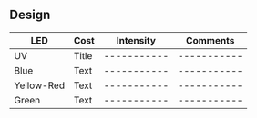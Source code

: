 ## Design



| LED      | Cost | Intensity | Comments |
| ----------- | ----------- |  ----------- |  ----------- |
| UV      | Title       |  ----------- |  ----------- |
| Blue   | Text        |  ----------- |  ----------- |
| Yellow-Red   | Text        |  ----------- |  ----------- |
| Green  | Text        |  ----------- |  ----------- |
